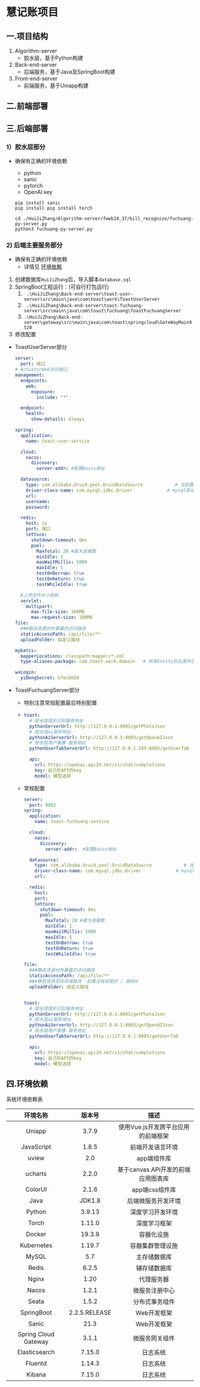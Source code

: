# 									慧记账项目
## 一.项目结构

1. Algorithm-server
   * 胶水层，基于Python构建
2. Back-end-server
   * 后端服务，基于Java及SpringBoot构建
3. Front-end-server
   * 前端服务，基于Uniapp构建

## 二.前端部署



## 三.后端部署

### 1）胶水层部分

* 确保有正确的环境依赖

  * python
  * sanic
  * pytorch
  * OpenAI key

  ```shell
  pip install sanic
  pip install pip install torch
  ```

  ```shell
  cd ./HuiJiZhang/Algorithm-server/fwwb14_37/bill_recognize/fuchuang-py-server.py
  python3 fuchuang-py-server.py
  ```

  

### **2) 后端主要服务部分**

- 确保有正确的环境依赖
  - 详情见  [环境依赖](#四.环境依赖)

1. 创建数据库`HuiJiZhang`后，导入脚本`database.sql`
2. SpringBoot工程运行：(可自行打包运行)
   1. ` .\HuiJiZhang\Back-end-server\toast-user-server\src\main\java\com\toast\work\ToastUserServer`
   2. ` .\HuiJiZhang\Back-end-server\toast-fuchuang-server\src\main\java\com\toast\fuchuang\ToastFuchuangServer`
   3.   `.\HuiJiZhang\Back-end-server\gateway\src\main\java\com\toast\springcloud\GateWayMain9520`
3. 修改配置

- ToastUserServer部分

  ```yaml
  server:
    port: 端口
  # ActuatorWeb访问端口
  management:
    endpoints:
      web:
        exposure:
          include: "*"
  
    endpoint:
      health:
        show-details: always
  
  spring:
    application:
      name: toast-user-service
  
    cloud:
      nacos:
        discovery:
          server-addr: #配置Nacos地址
  
    datasource:
      type: com.alibaba.druid.pool.DruidDataSource            # 当前数据源操作类型
      driver-class-name: com.mysql.jdbc.Driver             # mysql驱动包 com.mysql.jdbc.Driver org.gjt.mm.mysql.Driver
      url: 
      username: 
      password: 
  
    redis:
      host: ip
      port: 端口
      lettuce:
        shutdown-timeout: 0ms
        pool:
          MaxTotal: 20 #最大连接数
          minIdle: 1
          maxWaitMillis: 5000
          maxIdle: 5
          testOnBorrow: true
          testOnReturn: true
          testWhileIdle: true
  
    #上传文件大小限制
    servlet:
      multipart:
        max-file-size: 100MB
        max-request-size: 100MB
  file:
    ###静态资源对外暴露的访问路径
    staticAccessPath: /api/file/**
    uploadFolder: 自定义路径
  
  mybatis:
    mapperLocations: classpath:mapper/*.xml
    type-aliases-package: com.toast.work.domain   # 所有Entity别名类所在包
  
  wxLogin:
    yiDengSecret: b7ecbb58
  ```



- ToastFuchuangServer部分

  - 特别注意常规配置最后特别配置

  - ```YAML
    toast:
      # 胶水层图形识别服务地址
      pythonServerUrl: http://127.0.0.1:8003/getPhotoJson
      # 胶水层ai服务地址
      pythonAiServerUrl: http://127.0.0.1:8003/getOpenAIJson
      # 胶水层用户画像 服务地址
      pythonUserTabServerUrl: http://127.0.0.1.105:8003/getUserTab
    
      api:
        url: https://openai.api2d.net/v1/chat/completions
        key: 自己的API的key
        model: 模型选择
    ```

  - 常规配置

    ```yaml
    server:
      port: 8002
    spring:
      application:
        name: toast-fuchuang-service
    
      cloud:
        nacos:
          discovery:
            server-addr:  #配置Nacos地址
    
      datasource:
        type: com.alibaba.druid.pool.DruidDataSource            # 当前数据源操作类型
        driver-class-name: com.mysql.jdbc.Driver             # mysql驱动包 com.mysql.jdbc.Driver org.gjt.mm.mysql.Driver
        url: 
    
      redis:
        host: 
        port: 
        lettuce:
          shutdown-timeout: 0ms
          pool:
            MaxTotal: 20 #最大连接数
            minIdle: 1
            maxWaitMillis: 5000
            maxIdle: 5
            testOnBorrow: true
            testOnReturn: true
            testWhileIdle: true
    
    file:
      ###静态资源对外暴露的访问路径
      staticAccessPath: /api/file/**
      ###静态资源实际存储路径  如果没有结尾的 / 就404
      uploadFolder: 自定义路径
    
    
    toast:
      # 胶水层图形识别服务地址
      pythonServerUrl: http://127.0.0.1:8003/getPhotoJson
      # 胶水层ai服务地址
      pythonAiServerUrl: http://127.0.0.1:8003/getOpenAIJson
      # 胶水层用户画像 服务地址
      pythonUserTabServerUrl: http://127.0.0.1:8003/getUserTab
    
      api:
        url: https://openai.api2d.net/v1/chat/completions
        key: 自己的API的key
        model: 模型选择
    ```

    



## 四.环境依赖

系统环境依赖表

|       环境名称       |    版本号     |                描述                |
| :------------------: | :-----------: | :--------------------------------: |
|        Uniapp        |     3.7.9     | 使用Vue.js开发跨平台应用的前端框架 |
|      JavaScript      |     1.8.5     |          前端开发语言环境          |
|        uview         |      2.0      |            app端组件库             |
|       ucharts        |     2.2.0     | 基于canvas API开发的前端应用图表库 |
|       ColorUI        |     2.1.6     |           app端css组件库           |
|         Java         |    JDK1.8     |         后端微服务开发环境         |
|        Python        |    3.9.13     |          深度学习开发环境          |
|        Torch         |    1.11.0     |            深度学习框架            |
|        Docker        |    19.3.9     |             容器化设施             |
|      Kubernetes      |    1.19.7     |          容器集群管理设施          |
|        MySQL         |      5.7      |            主存储数据库            |
|        Redis         |     6.2.5     |            辅存储数据库            |
|        Nginx         |     1.20      |             代理服务器             |
|        Nacos         |     1.2.1     |           微服务注册中心           |
|        Seata         |     1.5.2     |           分布式事务组件           |
|      SpringBoot      | 2.2.5.RELEASE |            Web开发框架             |
|        Sanic         |     21.3      |            Web开发框架             |
| Spring Cloud Gateway |     3.1.1     |           微服务网关组件           |
|    Elasticsearch     |    7.15.0     |              日志系统              |
|       Fluentd        |    1.14.3     |              日志系统              |
|        Kibana        |    7.15.0     |              日志系统              |



